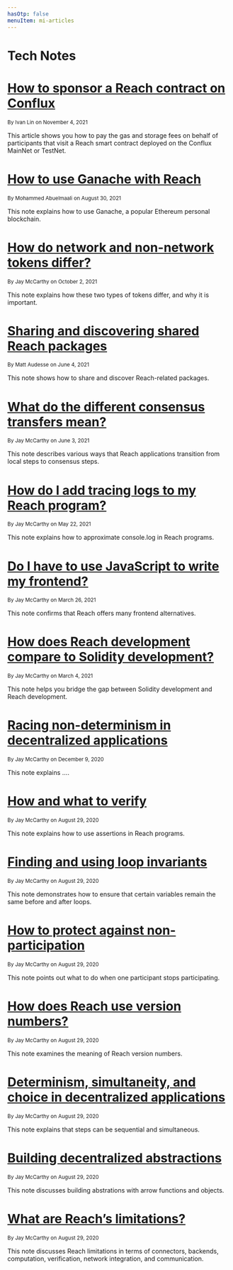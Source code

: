 ```yaml
---
hasOtp: false
menuItem: mi-articles
---
```


# Tech Notes

# [How to sponsor a Reach contract on Conflux](/en/pages/articles/how-to-sponsor-a-reach-contract-on-conflux/)

<small class="text-muted">By Ivan Lin on November 4, 2021</small>

This article shows you how to pay the gas and storage fees on behalf of participants that visit a Reach smart contract deployed on the Conflux MainNet or TestNet.

# [How to use Ganache with Reach](/en/pages/articles/how-to-use-ganache-with-reach/)

<small class="text-muted">By Mohammed Abuelmaali on August 30, 2021</small>

This note explains how to use Ganache, a popular Ethereum personal blockchain.

# [How do network and non-network tokens differ?](/en/pages/articles/how-do-network-and-non-network-tokens-differ/)

<small class="text-muted">By Jay McCarthy on October 2, 2021</small>

This note explains how these two types of tokens differ, and why it is important.

# [Sharing and discovering shared Reach packages](/en/pages/articles/sharing-and-discovering-shared-reach-packages/)

<small class="text-muted">By Matt Audesse on June 4, 2021</small>

This note shows how to share and discover Reach-related packages. 

# [What do the different consensus transfers mean?](/en/pages/articles/what-do-the-different-transfers-mean/)

<small class="text-muted">By Jay McCarthy on June 3, 2021</small>

This note describes various ways that Reach applications transition from local steps to consensus steps.

# [How do I add tracing logs to my Reach program?](/en/pages/articles/how-do-i-add-tracing-logs-to-my-program/)

<small class="text-muted">By Jay McCarthy on May 22, 2021</small>

This note explains how to approximate console.log in Reach programs.

# [Do I have to use JavaScript to write my frontend?](/en/pages/articles/do-i-have-to-use-javascript/)

<small class="text-muted">By Jay McCarthy on March 26, 2021</small>

This note confirms that Reach offers many frontend alternatives.

# [How does Reach development compare to Solidity development?](/en/pages/articles/how-does-reach-development-compare-to-solidity-development/)

<small class="text-muted">By Jay McCarthy on March 4, 2021</small>

This note helps you bridge the gap between Solidity development and Reach development.

# [Racing non-determinism in decentralized applications](/en/pages/articles/racing-non-determinism-in-dapps/)

<small class="text-muted">By Jay McCarthy on December 9, 2020</small>

This note explains ....

# [How and what to verify](/en/pages/articles/how-and-what-to-verify/)

<small class="text-muted">By Jay McCarthy on August 29, 2020</small>

This note explains how to use assertions in Reach programs.

# [Finding and using loop invariants](/en/pages/articles/finding-and-using-loop-invariants/)

<small class="text-muted">By Jay McCarthy on August 29, 2020</small>

This note demonstrates how to ensure that certain variables remain the same before and after loops.

# [How to protect against non-participation](/en/pages/articles/how-to-protect-against-non-participation/)

<small class="text-muted">By Jay McCarthy on August 29, 2020</small>

This note points out what to do when one participant stops participating.

# [How does Reach use version numbers?](/en/pages/articles/how-does-reach-use-version-numbers/)

<small class="text-muted">By Jay McCarthy on August 29, 2020</small>

This note examines the meaning of Reach version numbers.

# [Determinism, simultaneity, and choice in decentralized applications](/en/pages/articles/determinism-simultaneity-and-choice-in-dapps/)

<small class="text-muted">By Jay McCarthy on August 29, 2020</small>

This note explains that steps can be sequential and simultaneous.

# [Building decentralized abstractions](/en/pages/articles/building-decentralized-abstractions/)

<small class="text-muted">By Jay McCarthy on August 29, 2020</small>

This note discusses building abstrations with arrow functions and objects.

# [What are Reach’s limitations?](/en/pages/articles/what-are-reach-limitations/)

<small class="text-muted">By Jay McCarthy on August 29, 2020</small>

This note discusses Reach limitations in terms of connectors, backends, computation, verification, network integration, and communication.
